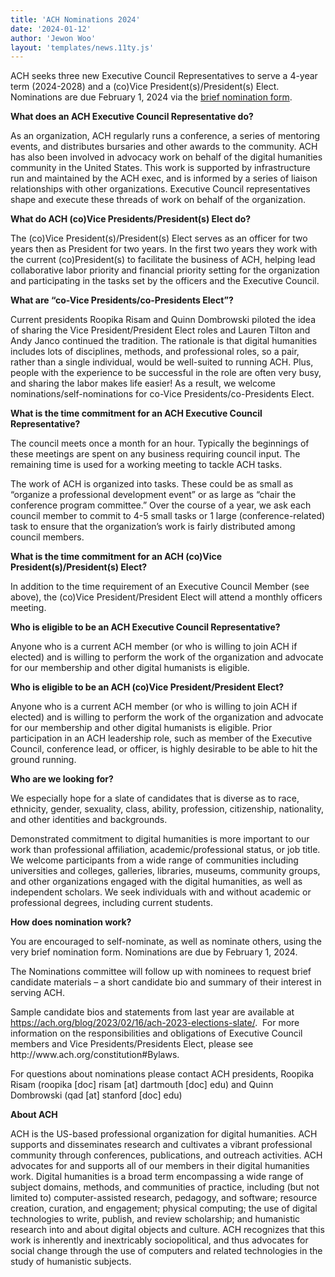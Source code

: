 ```yaml
---
title: 'ACH Nominations 2024'
date: '2024-01-12'
author: 'Jewon Woo'
layout: 'templates/news.11ty.js'
---
```


<p>ACH seeks three new Executive Council Representatives to serve a 4-year term (2024-2028) and a (co)Vice President(s)/President(s) Elect. Nominations are due February 1, 2024 via the <a href="https://forms.gle/evaLYwPhoVST1BYz6">brief nomination form</a>.</p>

<p><strong>What does an ACH Executive Council Representative do?</strong></p>

<p>As an organization, ACH regularly runs a conference, a series of mentoring events, and distributes bursaries and other awards to the community. ACH has also been involved in advocacy work on behalf of the digital humanities community in the United States. This work is supported by infrastructure run and maintained by the ACH exec, and is informed by a series of liaison relationships with other organizations. Executive Council representatives shape and execute these threads of work on behalf of the organization.</p>

<p><strong>What do ACH (co)Vice Presidents/President(s) Elect do?</strong></p>

<p>The (co)Vice President(s)/President(s) Elect serves as an officer for two years then as President for two years. In the first two years they work with the current (co)President(s) to facilitate the business of ACH, helping lead collaborative labor priority and financial priority setting for the organization and participating in the tasks set by the officers and the Executive Council.&nbsp;</p>

<p><strong>What are “co-Vice Presidents/co-Presidents Elect”?</strong></p>

<p>Current presidents Roopika Risam and Quinn Dombrowski piloted the idea of sharing the Vice President/President Elect roles and Lauren Tilton and Andy Janco continued the tradition. The rationale is that digital humanities includes lots of disciplines, methods, and professional roles, so a pair, rather than a single individual, would be well-suited to running ACH. Plus, people with the experience to be successful in the role are often very busy, and sharing the labor makes life easier! As a result, we welcome nominations/self-nominations for co-Vice Presidents/co-Presidents Elect.&nbsp;</p>

<p><strong>What is the time commitment for an ACH Executive Council Representative?</strong></p>

<p>The council meets once a month for an hour. Typically the beginnings of these meetings are spent on any business requiring council input. The remaining time is used for a working meeting to tackle ACH tasks.</p>

<p>The work of ACH is organized into tasks. These could be as small as “organize a professional development event” or as large as “chair the conference program committee.” Over the course of a year, we ask each council member to commit to 4-5 small tasks or 1 large (conference-related) task to ensure that the organization’s work is fairly distributed among council members.</p>

<p><strong>What is the time commitment for an ACH (co)Vice President(s)/President(s) Elect?</strong></p>

<p>In addition to the time requirement of an Executive Council Member (see above), the (co)Vice President/President Elect will attend a monthly officers meeting.&nbsp;</p>

<p><strong>Who is eligible to be an ACH Executive Council Representative?</strong></p>

<p>Anyone who is a current ACH member (or who is willing to join ACH if elected) and is willing to perform the work of the organization and advocate for our membership and other digital humanists is eligible.</p>

<p><strong>Who is eligible to be an ACH (co)Vice President/President Elect?</strong></p>

<p>Anyone who is a current ACH member (or who is willing to join ACH if elected) and is willing to perform the work of the organization and advocate for our membership and other digital humanists is eligible. Prior participation in an ACH leadership role, such as member of the Executive Council, conference lead, or officer, is highly desirable to be able to hit the ground running.&nbsp;</p>

<p><strong>Who are we looking for?</strong></p>

<p>We especially hope for a slate of candidates that is diverse as to race, ethnicity, gender, sexuality, class, ability, profession, citizenship, nationality, and other identities and backgrounds.</p>

<p>Demonstrated commitment to digital humanities is more important to our work than professional affiliation, academic/professional status, or job title. We welcome participants from a wide range of communities including universities and colleges, galleries, libraries, museums, community groups, and other organizations engaged with the digital humanities, as well as independent scholars. We seek individuals with and without academic or professional degrees, including current students.&nbsp;</p>

<p><strong>How does nomination work?</strong>&nbsp;</p>

<p>You are encouraged to self-nominate, as well as nominate others, using the very brief nomination form. Nominations are due by February 1, 2024.</p>

<p>The Nominations committee will follow up with nominees to request brief candidate materials – a short candidate bio and summary of their interest in serving ACH.&nbsp;</p>

<p>Sample candidate bios and statements from last year are available at <a href="https://ach.org/blog/2023/02/16/ach-2023-elections-slate/">https://ach.org/blog/2023/02/16/ach-2023-elections-slate/</a>.&nbsp; For more information on the responsibilities and obligations of Executive Council members and Vice Presidents/Presidents Elect, please see http://www.ach.org/constitution#Bylaws.&nbsp;</p>

<p>For questions about nominations please contact ACH presidents, Roopika Risam (roopika [doc] risam [at] dartmouth [doc] edu) and Quinn Dombrowski (qad [at] stanford [doc] edu)</p>

<p><strong>About ACH</strong></p>

<p>ACH is the US-based professional organization for digital humanities. ACH supports and disseminates research and cultivates a vibrant professional community through conferences, publications, and outreach activities. ACH advocates for and supports all of our members in their digital humanities work. Digital humanities is a broad term encompassing a wide range of subject domains, methods, and communities of practice, including (but not limited to) computer-assisted research, pedagogy, and software; resource creation, curation, and engagement; physical computing; the use of digital technologies to write, publish, and review scholarship; and humanistic research into and about digital objects and culture. ACH recognizes that this work is inherently and inextricably sociopolitical, and thus advocates for social change through the use of computers and related technologies in the study of humanistic subjects.</p>